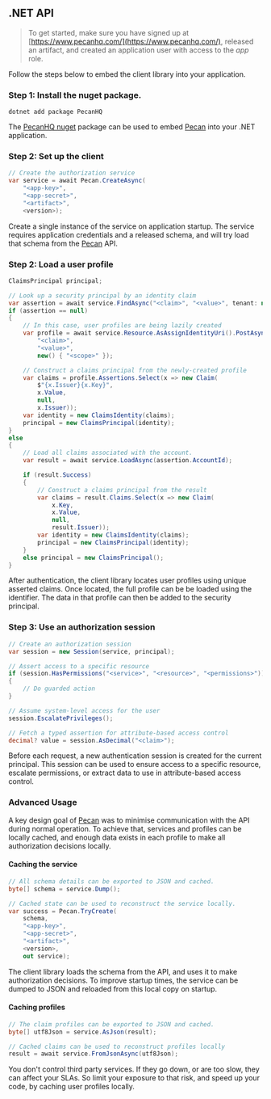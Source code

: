 ## .NET API

> To get started, make sure you have signed up at [https://www.pecanhq.com/](https://www.pecanhq.com/), released an artifact, and created an application user with access to the *app* role.

Follow the steps below to embed the client library into your application.

### Step 1: Install the nuget package.

```shell
dotnet add package PecanHQ
```

The [PecanHQ nuget](https://www.nuget.org/packages/PecanHQ) package can be used to embed [Pecan](https://www.pecanhq.com/) into your .NET application.

### Step 2: Set up the client

```csharp
// Create the authorization service
var service = await Pecan.CreateAsync(
    "<app-key>",
    "<app-secret>",
    "<artifact>",
    <version>);
```

Create a single instance of the service on application startup. The service requires application credentials and a released schema, and will try load that schema from the [Pecan](https://www.pecanhq.com/) API.

### Step 2: Load a user profile

```csharp
ClaimsPrincipal principal;

// Look up a security principal by an identity claim
var assertion = await service.FindAsync("<claim>", "<value>", tenant: null);
if (assertion == null)
{
    // In this case, user profiles are being lazily created
    var profile = await service.Resource.AsAssignIdentityUri().PostAsync(
        "<claim>",
        "<value>",
        new() { "<scope>" });

    // Construct a claims principal from the newly-created profile
    var claims = profile.Assertions.Select(x => new Claim(
        $"{x.Issuer}{x.Key}",
        x.Value,
        null,
        x.Issuer));
    var identity = new ClaimsIdentity(claims);
    principal = new ClaimsPrincipal(identity);
}
else
{
    // Load all claims associated with the account.
    var result = await service.LoadAsync(assertion.AccountId);

    if (result.Success)
    {
        // Construct a claims principal from the result
        var claims = result.Claims.Select(x => new Claim(
            x.Key,
            x.Value,
            null,
            result.Issuer));
        var identity = new ClaimsIdentity(claims);
        principal = new ClaimsPrincipal(identity);
    }
    else principal = new ClaimsPrincipal();
}
```

After authentication, the client library locates user profiles using unique asserted claims. Once located, the full profile can be be loaded using the identifier. The data in that profile can then be added to the security principal.

### Step 3: Use an authorization session

```csharp
// Create an authorization session
var session = new Session(service, principal);

// Assert access to a specific resource
if (session.HasPermissions("<service>", "<resource>", "<permissions>"))
{
    // Do guarded action
}

// Assume system-level access for the user
session.EscalatePrivileges();

// Fetch a typed assertion for attribute-based access control
decimal? value = session.AsDecimal("<claim>");
```

Before each request, a new authentication session is created for the current principal. This session can be used to ensure access to a specific resource, escalate permissions, or extract data to use in attribute-based access control.

### Advanced Usage

A key design goal of [Pecan](https://www.pecanhq.com/) was to minimise communication with the API during normal operation. To achieve that, services and profiles can be locally cached, and enough data exists in each profile to make all authorization decisions locally.

#### Caching the service

```csharp
// All schema details can be exported to JSON and cached.
byte[] schema = service.Dump();

// Cached state can be used to reconstruct the service locally.
var success = Pecan.TryCreate(
    schema,
    "<app-key>",
    "<app-secret>",
    "<artifact>",
    <version>,
    out service);
```

The client library loads the schema from the API, and uses it to make authorization decisions. To improve startup times, the service can be dumped to JSON and reloaded from this local copy on startup.

#### Caching profiles

```csharp
// The claim profiles can be exported to JSON and cached.
byte[] utf8Json = service.AsJson(result);

// Cached claims can be used to reconstruct profiles locally
result = await service.FromJsonAsync(utf8Json);
```

You don't control third party services. If they go down, or are too slow, they can affect your SLAs. So limit your exposure to that risk, and speed up your code, by caching user profiles locally.